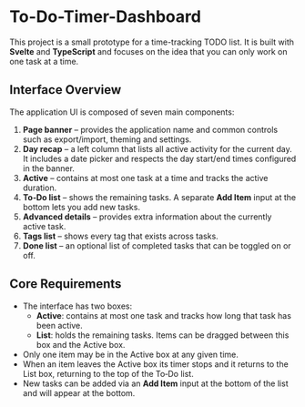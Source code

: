 # To-Do-Timer-Dashboard

This project is a small prototype for a time-tracking TODO list. It is built
with **Svelte** and **TypeScript** and focuses on the idea that you can only
work on one task at a time.

## Interface Overview

The application UI is composed of seven main components:

1. **Page banner** – provides the application name and common controls such as
   export/import, theming and settings.
2. **Day recap** – a left column that lists all active activity for the current
   day. It includes a date picker and respects the day start/end times
   configured in the banner.
3. **Active** – contains at most one task at a time and tracks the active
   duration.
4. **To‑Do list** – shows the remaining tasks. A separate **Add Item** input at
   the bottom lets you add new tasks.
5. **Advanced details** – provides extra information about the currently active
   task.
6. **Tags list** – shows every tag that exists across tasks.
7. **Done list** – an optional list of completed tasks that can be toggled
   on or off.

## Core Requirements

- The interface has two boxes:
  - **Active**: contains at most one task and tracks how long that task has been
    active.
  - **List**: holds the remaining tasks. Items can be dragged between this box
    and the Active box.
- Only one item may be in the Active box at any given time.
- When an item leaves the Active box its timer stops and it returns to the List
  box, returning to the top of the To‑Do list.
- New tasks can be added via an **Add Item** input at the bottom of the list and
  will appear at the bottom.
